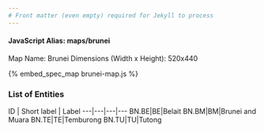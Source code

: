 ```yaml
---
# Front matter (even empty) required for Jekyll to process
---
```


#### JavaScript Alias: maps/brunei

Map Name: Brunei
Dimensions (Width x Height): 520x440



{% embed_spec_map brunei-map.js %}

### List of Entities

ID | Short label | Label
---|---|---|---
BN.BE|BE|Belait
BN.BM|BM|Brunei and Muara
BN.TE|TE|Temburong
BN.TU|TU|Tutong

